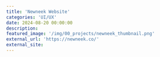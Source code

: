 ```yaml
---
title: 'Newneek Website'
categories: 'UI/UX'
date: 2024-08-20 00:00:00
description: 
featured_image: '/img/00_projects/newneek_thumbnail.png'
external_url: 'https://newneek.co/'
external_site: 
---
```


